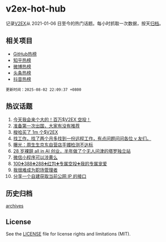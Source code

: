 # v2ex-hot-hub

 记录[V2EX](https://www.v2ex.com/)从 2021-01-06 日至今的热门话题。每小时抓取一次数据，按天[归档](archives)。
 
 ## 相关项目

- [GitHub热榜](https://github.com/snaildev/github-hot-hub)
- [知乎热榜](https://github.com/snaildev/zhihu-hot-hub)
- [微博热榜](https://github.com/snaildev/weibo-hot-hub)
- [头条热榜](https://github.com/snaildev/toutiao-hot-hub)
- [抖音热榜](https://github.com/snaildev/douyin-hot-hub)


 `更新时间：2025-08-02 22:09:37 +0800`

## 热议话题

1. [今天我会来个大的！百万$V2EX 空投！](https://www.v2ex.com/t/1149444)
1. [准备第一次出国，大家有没有推荐](https://www.v2ex.com/t/1149432)
1. [梭哈买了 1m 个$V2EX](https://www.v2ex.com/t/1149420)
1. [找工作，找了两个月多找到一份远程工作，有点问题问问各位 v 友们。](https://www.v2ex.com/t/1149452)
1. [曝光：周生生京东自营店手镯检测不达标](https://www.v2ex.com/t/1149454)
1. [28 岁裸辞 all in AI 创业，半年做了个无人问津的塔罗独立站](https://www.v2ex.com/t/1149424)
1. [微信小程序可以涉黄么](https://www.v2ex.com/t/1149477)
1. [100➕388➕288➕红包➕专属空投➕我的专属宠爱](https://www.v2ex.com/t/1149508)
1. [我很难成为职场管理者](https://www.v2ex.com/t/1149436)
1. [分享一个自建获取当前公网 IP 的接口](https://www.v2ex.com/t/1149457)

## 历史归档

[archives](archives)

## License

See the [LICENSE](LICENSE) file for license rights and limitations (MIT).
